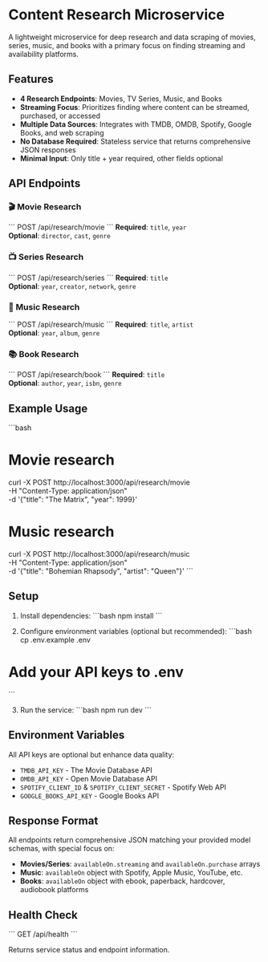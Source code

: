 # Content Research Microservice

A lightweight microservice for deep research and data scraping of movies, series, music, and books with a primary focus on finding streaming and availability platforms.

## Features

- **4 Research Endpoints**: Movies, TV Series, Music, and Books
- **Streaming Focus**: Prioritizes finding where content can be streamed, purchased, or accessed
- **Multiple Data Sources**: Integrates with TMDB, OMDB, Spotify, Google Books, and web scraping
- **No Database Required**: Stateless service that returns comprehensive JSON responses
- **Minimal Input**: Only title + year required, other fields optional

## API Endpoints

### 🎬 Movie Research
\`\`\`
POST /api/research/movie
\`\`\`
**Required**: `title`, `year`  
**Optional**: `director`, `cast`, `genre`

### 📺 Series Research
\`\`\`
POST /api/research/series
\`\`\`
**Required**: `title`  
**Optional**: `year`, `creator`, `network`, `genre`

### 🎵 Music Research
\`\`\`
POST /api/research/music
\`\`\`
**Required**: `title`, `artist`  
**Optional**: `year`, `album`, `genre`

### 📚 Book Research
\`\`\`
POST /api/research/book
\`\`\`
**Required**: `title`  
**Optional**: `author`, `year`, `isbn`, `genre`

## Example Usage

\`\`\`bash
# Movie research
curl -X POST http://localhost:3000/api/research/movie \
  -H "Content-Type: application/json" \
  -d '{"title": "The Matrix", "year": 1999}'

# Music research
curl -X POST http://localhost:3000/api/research/music \
  -H "Content-Type: application/json" \
  -d '{"title": "Bohemian Rhapsody", "artist": "Queen"}'
\`\`\`

## Setup

1. Install dependencies:
\`\`\`bash
npm install
\`\`\`

2. Configure environment variables (optional but recommended):
\`\`\`bash
cp .env.example .env
# Add your API keys to .env
\`\`\`

3. Run the service:
\`\`\`bash
npm run dev
\`\`\`

## Environment Variables

All API keys are optional but enhance data quality:

- `TMDB_API_KEY` - The Movie Database API
- `OMDB_API_KEY` - Open Movie Database API  
- `SPOTIFY_CLIENT_ID` & `SPOTIFY_CLIENT_SECRET` - Spotify Web API
- `GOOGLE_BOOKS_API_KEY` - Google Books API

## Response Format

All endpoints return comprehensive JSON matching your provided model schemas, with special focus on:

- **Movies/Series**: `availableOn.streaming` and `availableOn.purchase` arrays
- **Music**: `availableOn` object with Spotify, Apple Music, YouTube, etc.
- **Books**: `availableOn` object with ebook, paperback, hardcover, audiobook platforms

## Health Check

\`\`\`
GET /api/health
\`\`\`

Returns service status and endpoint information.
